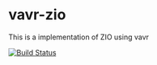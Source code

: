 # vavr-zio

This is a implementation of ZIO using vavr

[![Build Status](https://travis-ci.org/tonivade/vavr-zio.svg?branch=master)](https://travis-ci.org/tonivade/vavr-zio)
